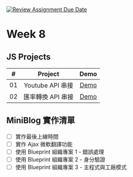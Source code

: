 [![Review Assignment Due Date](https://classroom.github.com/assets/deadline-readme-button-24ddc0f5d75046c5622901739e7c5dd533143b0c8e959d652212380cedb1ea36.svg)](https://classroom.github.com/a/WJPO8wpR)
# Week 8 

## JS Projects

|  #  |    Project     | Demo |
| :-: | :------------: | :---: |
| 01  | Youtube API 串接 | [Demo](https://selena60635.github.io/m3-week-08-selena60635/youtube/) |
| 02  | 匯率轉換 API 串接 | [Demo](https://selena60635.github.io/m3-week-08-selena60635/exchange/) |

## MiniBlog 實作清單

- [ ] 實作最後上線時間
- [ ] 實作 Ajax 微軟翻譯功能
- [ ] 使用 Blueprint 組織專案 1 - 錯誤處理
- [ ] 使用 Blueprint 組織專案 2 - 身分驗證
- [ ] 使用 Blueprint 組織專案 3 - 主程式與工廠模式
